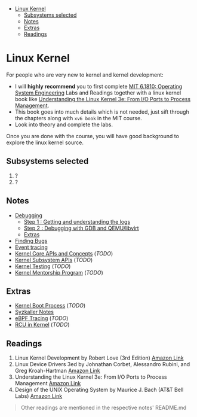 - [Linux Kernel](#linux-kernel)
  - [Subsystems selected](#subsystems-selected)
  - [Notes](#notes)
  - [Extras](#extras)
  - [Readings](#readings)

# Linux Kernel

For people who are very new to kernel and kernel development: 
- I will **highly recommend** you to first complete [MIT 6.1810: Operating System Engineering](https://pdos.csail.mit.edu/6.828/2023/index.html) Labs and Readings together with a linux kernel book like [Understanding the Linux Kernel 3e: From I/O Ports to Process Management](https://www.amazon.in/Understanding-Linux-Kernel-Daniel-Bovet/dp/0596005652). 
- This book goes into much details which is not needed, just sift through the chapters along with `xv6 book` in the MIT course. 
- Look into theory and complete the labs.

Once you are done with the course, you will have good background to explore the linux kernel source.

## Subsystems selected

1. ?
2. ?

## Notes

- [Debugging](./debugging.md)
  - [Step 1 : Getting and understanding the logs](./debugging.md#step-1--getting-and-understanding-the-logs)
  - [Step 2 : Debugging with GDB and QEMU/libvirt](./debugging.md#step-2--debugging-with-gdb-and-qemulibvirt)
  - [Extras ](./debugging.md#extras)
- [Finding Bugs](./finding-bugs.md)
- [Event tracing](./tracing.md)
- [Kernel Core APIs and Concepts](./core-apis.md) (*TODO*)
- [Kernel Subsystem APIs](./subsystem-apis.md) (*TODO*)
- [Kernel Testing](./kernel-testing.md) (*TODO*)
- [Kernel Mentorship Program](./mentorship.md) (*TODO*)

## Extras

- [Kernel Boot Process](./kernel-boot.md) (*TODO*)
- [Syzkaller Notes](./syzkaller.md)
- [eBPF Tracing](./ebpf-tracing.md) (*TODO*)
- [RCU in Kernel](./rcu.md) (*TODO*)

## Readings

1. Linux Kernel Development by Robert Love (3rd Edition) [Amazon Link](https://www.amazon.in/Linux-Kernel-Development-Developers-Library/dp/0672329468)
2. Linux Device Drivers 3ed by Johnathan Corbet, Alessandro Rubini, and Greg Kroah-Hartman [Amazon Link](https://www.amazon.in/dp/8173668493/?coliid=I17OESPBYIRQO5&colid=2OMG77SFUJMQ3&psc=1&ref_=list_c_wl_lv_ov_lig_dp_it)
3. Understanding the Linux Kernel 3e: From I/O Ports to Process Management [Amazon Link](https://www.amazon.in/Understanding-Linux-Kernel-Daniel-Bovet/dp/0596005652)
4. Design of the UNIX Operating System by Maurice J. Bach (AT&T Bell Labs) [Amazon Link](https://www.amazon.in/Design-UNIX-Operating-System-1/dp/9332549575/)

> Other readings are mentioned in the respective notes' README.md